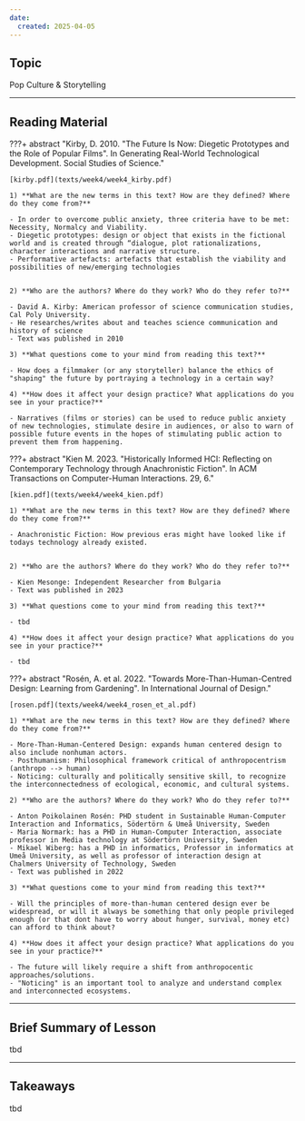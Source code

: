 ```yaml
---
date:
  created: 2025-04-05
---
```


## Topic
Pop Culture & Storytelling

___

## Reading Material


???+ abstract "Kirby, D. 2010. "The Future Is Now: Diegetic Prototypes and the Role of Popular Films". In Generating Real-World Technological Development. Social Studies of Science."

    [kirby.pdf](texts/week4/week4_kirby.pdf)

    1) **What are the new terms in this text? How are they defined? Where do they come from?**

    - In order to overcome public anxiety, three criteria have to be met: Necessity, Normalcy and Viability.
    - Diegetic prototypes: design or object that exists in the fictional world and is created through “dialogue, plot rationalizations, character interactions and narrative structure.
    - Performative artefacts: artefacts that establish the viability and possibilities of new/emerging technologies


    2) **Who are the authors? Where do they work? Who do they refer to?**

    - David A. Kirby: American professor of science communication studies, Cal Poly University.
    - He researches/writes about and teaches science communication and history of science
    - Text was published in 2010

    3) **What questions come to your mind from reading this text?**

    - How does a filmmaker (or any storyteller) balance the ethics of "shaping" the future by portraying a technology in a certain way?

    4) **How does it affect your design practice? What applications do you see in your practice?**

    - Narratives (films or stories) can be used to reduce public anxiety of new technologies, stimulate desire in audiences, or also to warn of possible future events in the hopes of stimulating public action to prevent them from happening.


???+ abstract "Kien M. 2023. "Historically Informed HCI: Reflecting on Contemporary Technology through Anachronistic Fiction". In ACM Transactions on Computer-Human Interactions. 29, 6."

    [kien.pdf](texts/week4/week4_kien.pdf)

    1) **What are the new terms in this text? How are they defined? Where do they come from?** 

    - Anachronistic Fiction: How previous eras might have looked like if todays technology already existed.


    2) **Who are the authors? Where do they work? Who do they refer to?**

    - Kien Mesonge: Independent Researcher from Bulgaria
    - Text was published in 2023

    3) **What questions come to your mind from reading this text?**

    - tbd

    4) **How does it affect your design practice? What applications do you see in your practice?**

    - tbd


???+ abstract "Rosén, A. et al. 2022. "Towards More-Than-Human-Centred Design: Learning from Gardening". In International Journal of Design."

    [rosen.pdf](texts/week4/week4_rosen_et_al.pdf)

    1) **What are the new terms in this text? How are they defined? Where do they come from?**

    - More-Than-Human-Centered Design: expands human centered design to also include nonhuman actors.
    - Posthumanism: Philosophical framework critical of anthropocentrism (anthropo --> human)
    - Noticing: culturally and politically sensitive skill, to recognize the interconnectedness of ecological, economic, and cultural systems.

    2) **Who are the authors? Where do they work? Who do they refer to?**

    - Anton Poikolainen Rosén: PHD student in Sustainable Human-Computer Interaction and Informatics, Södertörn & Umeå University, Sweden
    - Maria Normark: has a PHD in Human-Computer Interaction, associate professor in Media technology at Södertörn University, Sweden 
    - Mikael Wiberg: has a PHD in informatics, Professor in informatics at Umeå University, as well as professor of interaction design at Chalmers University of Technology, Sweden
    - Text was published in 2022

    3) **What questions come to your mind from reading this text?**

    - Will the principles of more-than-human centered design ever be widespread, or will it always be something that only people privileged enough (or that dont have to worry about hunger, survival, money etc) can afford to think about?

    4) **How does it affect your design practice? What applications do you see in your practice?**

    - The future will likely require a shift from anthropocentic approaches/solutions.
    - "Noticing" is an important tool to analyze and understand complex and interconnected ecosystems.


___

## Brief Summary of Lesson
tbd

___

## Takeaways
tbd